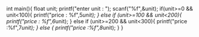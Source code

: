 int main(){
  float unit;
  printf("enter unit : ");
  scanf("%f",&unit);
  if(unit>=0 && unit<100){
      printf("price : %f",5*unit);
  }
  else if (unit>=100 && unit<200){
      printf("price : %f",6*unit);
  }
  else if (unit>=200 && unit<300){
      printf("price :%f",7*unit);
  }
  else {
      printf("price :%f",8*unit);
  }
}
